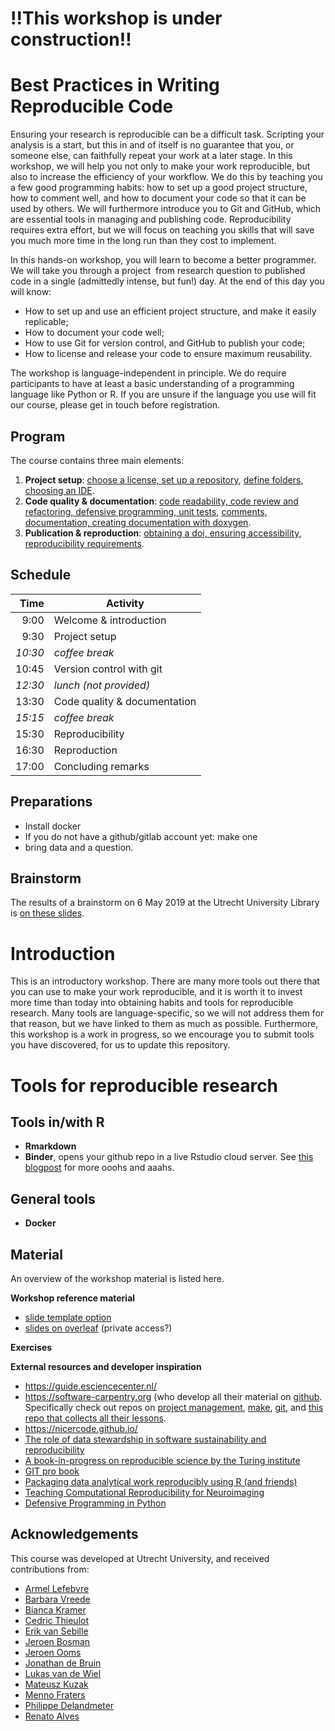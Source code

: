 # !!This workshop is under construction!!

# Best Practices in Writing Reproducible Code

Ensuring your research is reproducible can be a difficult task. Scripting your analysis is a start, but this in and of itself is no guarantee that you, or someone else, can faithfully repeat your work at a later stage. In this workshop, we will help you not only to make your work reproducible, but also to increase the efficiency of your workflow. We do this by teaching you a few good programming habits: how to set up a good project structure, how to comment well, and how to document your code so that it can be used by others. We will furthermore introduce you to Git and GitHub, which are essential tools in managing and publishing code. Reproducibility requires extra effort, but we will focus on teaching you skills that will save you much more time in the long run than they cost to implement.

In this hands-on workshop, you will learn to become a better programmer. We will take you through a project  from research question to published code in a single (admittedly intense, but fun!) day. At the end of this day you will know:

- How to set up and use an efficient project structure, and make it easily replicable;
- How to document your code well;
- How to use Git for version control, and GitHub to publish your code;
- How to license and release your code to ensure maximum reusability.

The workshop is language-independent in principle. We do require participants to have at least a basic understanding of a programming language like Python or R. If you are unsure if the language you use will fit our course, please get in touch before registration.

## Program

The course contains three main elements:
1. **Project setup**: [choose a license, set up a repository](project-setup/README.md), [define folders](project-setup/project_structure.md), [choosing an IDE](project-setup/ide.md).
2. **Code quality & documentation**: [code readability, code review and refactoring, defensive programming, unit tests](code-documentation/code_quality.md), [comments, documentation, creating documentation with doxygen](code-documentation/documentation.md).
3. **Publication & reproduction**: [obtaining a doi, ensuring accessibility](reproducibility/access.md), [reproducibility requirements](reproducibility/reproducibility.md).


## Schedule

| Time  | Activity |
|-------:|----------|
|9:00 | Welcome & introduction| 
| 9:30 | Project setup |
| _10:30_ | _coffee break_|
| 10:45 | Version control with git |
|_12:30_ | _lunch (not provided)_ |
| 13:30 | Code quality & documentation |
|_15:15_| _coffee break_ |
| 15:30 | Reproducibility| 
| 16:30 | Reproduction|
| 17:00 | Concluding remarks|

## Preparations
- Install docker
- If you do not have a github/gitlab account yet: make one
- bring data and a question.



## Brainstorm

The results of a brainstorm on 6 May 2019 at the Utrecht University Library is [on these slides](https://docs.google.com/presentation/d/1MIPsWt08Kixe1TZfPeM8LvJv7p2es7lZ4Ui88FYbl5Y/edit?usp=sharing).


# Introduction

This is an introductory workshop. There are many more tools out there that you can use to make your work reproducible, and it is worth it to invest more time than today into obtaining habits and tools for reproducible research. Many tools are language-specific, so we will not address them for that reason, but we have linked to them as much as possible. Furthermore, this workshop is a work in progress, so we encourage you to submit tools you have discovered, for us to update this repository.




# Tools for reproducible research


## Tools in/with R

- **Rmarkdown**
- **Binder**, opens your github repo in a live Rstudio cloud server. See [this blogpost](https://kbroman.org/blog/2019/02/18/omg_binder/) for more ooohs and aaahs.


## General tools
- **Docker**



## Material

An overview of the workshop material is listed here.

**Workshop reference material**

- [slide template option](https://www.overleaf.com/latex/templates/fibeamer-for-utrecht-university/zhzstbsdzfkb)
- [slides on overleaf](https://www.overleaf.com/project/5cd02c9080045054bb2c6894) (private access?)

**Exercises**

**External resources and developer inspiration**

- https://guide.esciencecenter.nl/
- https://software-carpentry.org (who develop all their material on [github](https://github.com/swcarpentry). Specifically check out repos on [project management](https://github.com/swcarpentry/managing-research-software-projects), [make](https://github.com/swcarpentry/make-novice), [git](https://github.com/swcarpentry/git-novice), and [this repo that collects all their lessons](https://github.com/swcarpentry/swcarpentry).
- https://nicercode.github.io/
- [The role of data stewardship in software sustainability and reproducibility](https://zenodo.org/record/1419085#.XEneGrpFxaQ)
- [A book-in-progress on reproducible science by the Turing institute](https://github.com/alan-turing-institute/the-turing-way/)
- [GIT pro book](https://www.git-scm.com/book/en/v2)
- [Packaging data analytical work reproducibly using R (and friends)](https://peerj.com/preprints/3192.pdf)
- [Teaching Computational Reproducibility for Neuroimaging](https://www.frontiersin.org/articles/10.3389/fnins.2018.00727/full)
- [Defensive Programming in Python](https://github.com/UU-IMAU/Python-for-lunch-Notebooks/blob/master/PFL_10_defensive_programming/Defensive_programming.ipynb)

## Acknowledgements

This course was developed at Utrecht University, and received contributions from:
- [Armel Lefebvre](https://github.com/armell)
- [Barbara Vreede](https://github.com/bvreede)
- [Bianca Kramer](https://github.com/bmkramer)
- [Cedric Thieulot](https://github.com/cedrict)
- [Erik van Sebille](https://github.com/erikvansebille)
- [Jeroen Bosman](https://github.com/JeroenBosman)
- [Jeroen Ooms](https://github.com/jeroen)
- [Jonathan de Bruin](https://github.com/J535D165)
- [Lukas van de Wiel](https://github.com/hooiberg)
- [Mateusz Kuzak](https://twitter.com/matkuzak)
- [Menno Fraters](https://github.com/MFraters)
- [Philippe Delandmeter](https://github.com/delandmeterp)
- [Renato Alves](https://github.com/unode)
